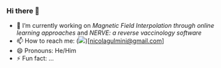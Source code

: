 ### Hi there 👋

- 🔭 I’m currently working on _Magnetic Field Interpolation through online learning approaches_ and _NERVE: a reverse vaccinology software_
- 📫 How to reach me: (<img src="{https://img.shields.io/badge/Gmail-D14836?style=for-the-badge&logo=gmail&logoColor=white}"/>)[nicolagulmini@gmail.com]
- 😄 Pronouns: He/Him
- ⚡ Fun fact: ...
